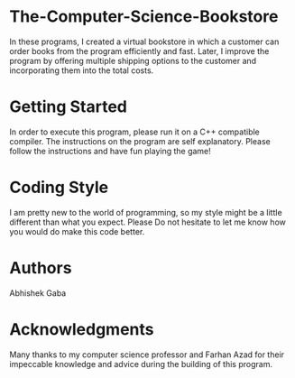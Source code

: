 # The-Computer-Science-Bookstore
In these programs, I created a virtual bookstore in which a customer can order books from the program efficiently and fast. Later, I improve the program by offering multiple shipping options to the customer and incorporating them into the total costs.

# Getting Started
In order to execute this program, please run it on a C++ compatible compiler. The instructions on the program are self explanatory. Please follow the instructions and have fun playing the game!

# Coding Style
I am pretty new to the world of programming, so my style might be a little different than what you expect. Please Do not hesitate to let me know how you would do make this code better.

# Authors
Abhishek Gaba

# Acknowledgments
Many thanks to my computer science professor and Farhan Azad for their impeccable knowledge and advice during the building of this program.
